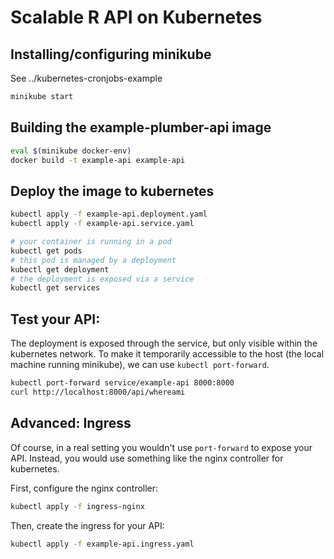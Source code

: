 
# Scalable R API on Kubernetes

## Installing/configuring minikube

See ../kubernetes-cronjobs-example

```bash
minikube start
```

## Building the example-plumber-api image

```bash
eval $(minikube docker-env)
docker build -t example-api example-api
```

## Deploy the image to kubernetes

```bash
kubectl apply -f example-api.deployment.yaml
kubectl apply -f example-api.service.yaml

# your container is running in a pod
kubectl get pods
# this pod is managed by a deployment
kubectl get deployment
# the deployment is exposed via a service
kubectl get services
``` 

## Test your API:

The deployment is exposed through the service, but only visible within the
kubernetes network. To make it temporarily accessible to the host
(the local machine running minikube), we can use `kubectl port-forward`.

```bash
kubectl port-forward service/example-api 8000:8000
curl http://localhost:8000/api/whereami
```

## Advanced: Ingress

Of course, in a real setting you wouldn't use `port-forward` to expose your API.
Instead, you would use something like the nginx controller for kubernetes.

First, configure the nginx controller:

```bash
kubectl apply -f ingress-nginx
```

Then, create the ingress for your API:

```bash
kubectl apply -f example-api.ingress.yaml
```
